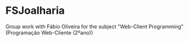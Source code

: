 # FSJoalharia
Group work with Fábio Oliveira for the subject "Web-Client Programming" (Programação Web-Cliente (2ºano))
